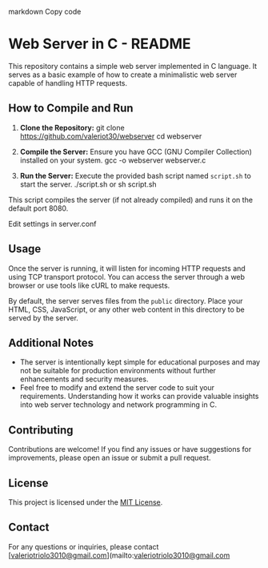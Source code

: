 markdown
Copy code
# Web Server in C - README

This repository contains a simple web server implemented in C language. It serves as a basic example of how to create a minimalistic web server capable of handling HTTP requests.

## How to Compile and Run

1. **Clone the Repository:**
git clone https://github.com/valeriot30/webserver
cd webserver

2. **Compile the Server:**
Ensure you have GCC (GNU Compiler Collection) installed on your system.
gcc -o webserver webserver.c

3. **Run the Server:**
Execute the provided bash script named `script.sh` to start the server.
./script.sh or sh script.sh


This script compiles the server (if not already compiled) and runs it on the default port 8080.

Edit settings in server.conf

## Usage

Once the server is running, it will listen for incoming HTTP requests and using TCP transport protocol. You can access the server through a web browser or use tools like cURL to make requests.

By default, the server serves files from the `public` directory. Place your HTML, CSS, JavaScript, or any other web content in this directory to be served by the server.

## Additional Notes

- The server is intentionally kept simple for educational purposes and may not be suitable for production environments without further enhancements and security measures.
- Feel free to modify and extend the server code to suit your requirements. Understanding how it works can provide valuable insights into web server technology and network programming in C.

## Contributing

Contributions are welcome! If you find any issues or have suggestions for improvements, please open an issue or submit a pull request.

## License

This project is licensed under the [MIT License](LICENSE).

## Contact

For any questions or inquiries, please contact [valeriotriolo3010@gmail.com](mailto:valeriotriolo3010@gmail.com